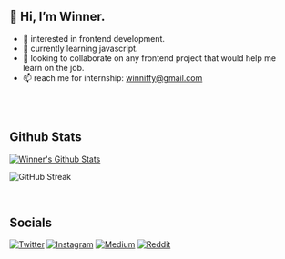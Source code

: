 ## 👋 Hi, I’m Winner.
 
- 👀 interested in frontend development.
- 🌱 currently learning javascript.
- 💞️ looking to collaborate on any frontend project that would help me learn on the job.
- 📫 reach me for internship: winniffy@gmail.com

<br></br>

## Github Stats

<div>
  
<a href="https://github.com/winniffy">
 <img src="https://github-readme-stats.vercel.app/api?username=winniffy&show_icons=true&theme=dark&line_height=27&title_color=2EDDD5&bg_color=000000&hide_border=1" alt="Winner's Github Stats"/>
</a>

![GitHub Streak](https://github-readme-streak-stats.herokuapp.com?user=winniffy&theme=great-gatsby&hide_border=true&sideNums=2EDDD5&background=000000&ring=1CC6DD&border=DD2727&currStreakNum=2ACBDD)
  
  </div>
<br>

## Socials

<!-- [![LinkedIn](https://img.shields.io/badge/LinkedIn-0077B5?style=for-the-badge&logo=linkedin&logoColor=white)](https://www.linkedin.com/in/allenmanoj/) -->
[![Twitter](https://img.shields.io/badge/Twitter-1DA1F2?style=for-the-badge&logo=twitter&logoColor=white)](https://twitter.com/winniffy)
[![Instagram](https://img.shields.io/badge/Instagram-E4405F?style=for-the-badge&logo=instagram&logoColor=white)](https://www.instagram.com/wnrgram/)
[![Medium](https://img.shields.io/badge/Medium-12100E?style=for-the-badge&logo=medium&logoColor=white)](https://medium.com/@winniffy)
[![Reddit](https://img.shields.io/badge/Reddit-FF4500?style=for-the-badge&logo=reddit&logoColor=white)](https://www.reddit.com/user/winniffy)


 

<!-- [![Top Langs](https://github-readme-stats.vercel.app/api/top-langs/?username=winniffy&layout=compact&text_color=daf7dc&bg_color=000000)](https://github.com/winniffy/github-readme-stats)
</div> -->





<!---
winniffy/winniffy is a ✨ special ✨ repository because its `README.md` (this file) appears on your GitHub profile.
You can click the Preview link to take a look at your changes.
--->
